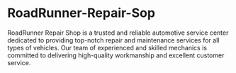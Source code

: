 # RoadRunner-Repair-Sop
RoadRunner Repair Shop is a trusted and reliable automotive service center dedicated to providing top-notch repair and maintenance services for all types of vehicles. Our team of experienced and skilled mechanics is committed to delivering high-quality workmanship and excellent customer service.
